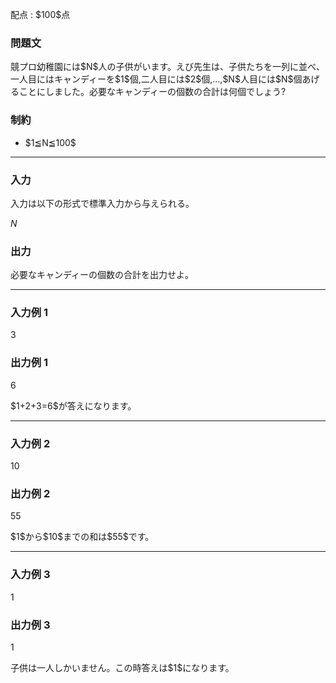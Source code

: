 
<div>

<span>

<span>

<p>
配点 : $100$点
</p>

<div>

<section>

### **問題文**

<p>
競プロ幼稚園には$N$人の子供がいます。えび先生は、子供たちを一列に並べ、一人目にはキャンディーを$1$個,二人目には$2$個,...,$N$人目には$N$個あげることにしました。必要なキャンディーの個数の合計は何個でしょう?
</p>

</section>

</div>

<div>

<section>

### **制約**

<ul>

<li>
$1≦N≦100$
</li>

</ul>

</section>

</div>

---

<div>

<div>

<section>

### **入力**

<p>
入力は以下の形式で標準入力から与えられる。
</p>

<div>

$N$
</div>

</section>

</div>

<div>

<section>

### **出力**

<p>
必要なキャンディーの個数の合計を出力せよ。
</p>

</section>

</div>

</div>

---

<div>

<section>

### **入力例 1**

<div>

3

</div>

</section>

</div>

<div>

<section>

### **出力例 1**

<div>

6

</div>

<p>
$1+2+3=6$が答えになります。
</p>

</section>

</div>

---

<div>

<section>

### **入力例 2**

<div>

10

</div>

</section>

</div>

<div>

<section>

### **出力例 2**

<div>

55

</div>

<p>
$1$から$10$までの和は$55$です。
</p>

</section>

</div>

---

<div>

<section>

### **入力例 3**

<div>

1

</div>

</section>

</div>

<div>

<section>

### **出力例 3**

<div>

1

</div>

<p>
子供は一人しかいません。この時答えは$1$になります。
</p>

</section>

</div>

</span>

</span>

</div>
